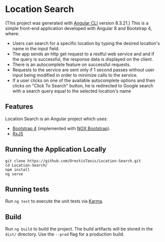 # Location Search
(This project was generated with [Angular CLI](https://github.com/angular/angular-cli) version 8.3.21.)
This is a simple front-end application developed with Angular 8 and Bootstrap 4, where:
- Users can search for a specific location by typing the desired location's name in the input field.
- The app sends an http get request to a restful web service and and if the query is successful, the response data is displayed
on the client.
- There is an autocomplete feature on successful requests.
- Requests to the service are sent only if 1 second passes without user input being modified in order to minimize calls to the service.
- If a user clicks on one of the available autocomplete options and then clicks on "Click To Search" button, he is redirected to Google search with a search query equal to the selected location's name

## Features 
Location Search is an Angular project which uses:
- [Bootstrap 4](https://getbootstrap.com/) (implemented with [NGX Bootstrap](https://github.com/valor-software/ngx-bootstrap/)).
- [RxJS](https://github.com/ReactiveX/rxjs)

## Running the Application Locally
```
git clone https://github.com/OrestisTanis/Location-Search.git
cd Location-Search/
npm install
ng serve
```

## Running tests

Run `ng test` to execute the unit tests via [Karma](https://karma-runner.github.io).


## Build

Run `ng build` to build the project. The build artifacts will be stored in the `dist/` directory. Use the `--prod` flag for a production build.
